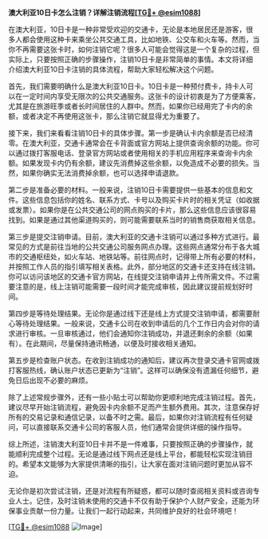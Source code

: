 **澳大利亚10日卡怎么注销？详解注销流程[[TG💪+ @esim1088](https://t.me/s/esim1088)]**

在澳大利亚，10日卡是一种非常受欢迎的交通卡，无论是本地居民还是游客，很多人都会使用这种卡来乘坐公共交通工具，比如地铁、公交车和火车等。然而，当你不再需要这张卡时，如何注销它呢？很多人可能会觉得这是一个复杂的过程，但实际上，只要按照正确的步骤操作，注销10日卡是非常简单的事情。本文将详细介绍澳大利亚10日卡注销的具体流程，帮助大家轻松解决这个问题。

首先，我们需要明确什么是澳大利亚10日卡。10日卡是一种预付费卡，持卡人可以在一定时间内享受无限次的公共交通服务。这张卡的设计初衷是为了方便乘客，尤其是在旅游旺季或者长时间居住的人群中。然而，如果你已经用完了卡内的余额，或者决定不再使用这张卡，那么注销它就显得尤为重要了。

接下来，我们来看看注销10日卡的具体步骤。第一步是确认卡内余额是否已经清零。在澳大利亚，交通卡通常会在卡背面或官方网站上提供查询余额的功能。你可以通过拨打客服电话、登录官方网站或者使用相关的手机应用程序来查询卡内余额。如果发现卡内仍有余额，建议先消费掉这些余额，以免造成不必要的损失。当然，如果你确实无法消费掉余额，也可以选择申请退款。

第二步是准备必要的材料。一般来说，注销10日卡需要提供一些基本的信息和文件。这些信息包括你的姓名、联系方式、卡号以及购买卡片时的相关凭证（如收据或发票）。如果你是在公共交通公司的网点购买的卡片，那么这些信息应该很容易找到。如果是通过其他渠道购买的，则可能需要联系当时的销售商获取相关信息。

第三步是提交注销申请。目前，澳大利亚的交通卡注销可以通过多种方式进行。最常见的方式是前往当地的公共交通公司服务网点办理。这些网点通常分布于各大城市的交通枢纽处，如火车站、地铁站等。前往网点时，记得带上所有必要的材料，并按照工作人员的指引填写相关表格。此外，部分地区的交通卡还支持在线注销。你可以访问该地区的交通卡官方网站，在线提交注销申请并上传所需文件。不过需要注意的是，线上注销可能需要一段时间才能完成审核，因此建议提前规划好时间。

第四步是等待处理结果。无论你是通过线下还是线上方式提交注销申请，都需要耐心等待处理结果。一般来说，交通卡公司在收到申请后的几个工作日内会对你的请求进行审核。一旦审核通过，他们会通知你注销成功，并退还剩余的余额（如果有）。在此期间，尽量保持通讯畅通，以便及时接收相关通知。

第五步是检查账户状态。在收到注销成功的通知后，建议再次登录交通卡官网或拨打客服热线，确认账户状态已更新为“注销”。这样可以确保没有遗漏任何细节，避免日后出现不必要的麻烦。

除了上述常规步骤外，还有一些小贴士可以帮助你更顺利地完成注销过程。首先，建议尽早开始注销流程，避免因卡内余额不足而产生额外费用。其次，注意保存好所有的交易记录和通信记录，以备不时之需。最后，如果你对注销流程有任何疑问，可以直接联系交通卡公司的客服人员，他们通常会提供详细的操作指导。

综上所述，注销澳大利亚10日卡并不是一件难事，只要按照正确的步骤操作，就能顺利完成整个过程。无论是通过线下网点还是线上平台，都能轻松实现注销目的。希望本文能够为大家提供清晰的指引，让大家在面对注销问题时更加从容不迫。

无论你是初次尝试注销，还是对流程有所疑惑，都可以随时查阅相关资料或咨询专业人士。记住，及时注销未使用的交通卡不仅有助于保护个人财产安全，还能为环保事业贡献一份力量。让我们一起行动起来，共同维护良好的社会环境吧！

[[TG💪+ @esim1088](https://t.me/s/esim1088) ![Image](https://i.postimg.cc/4NQfJmqS/Snipaste-2025-05-13-00-14-12.png)]